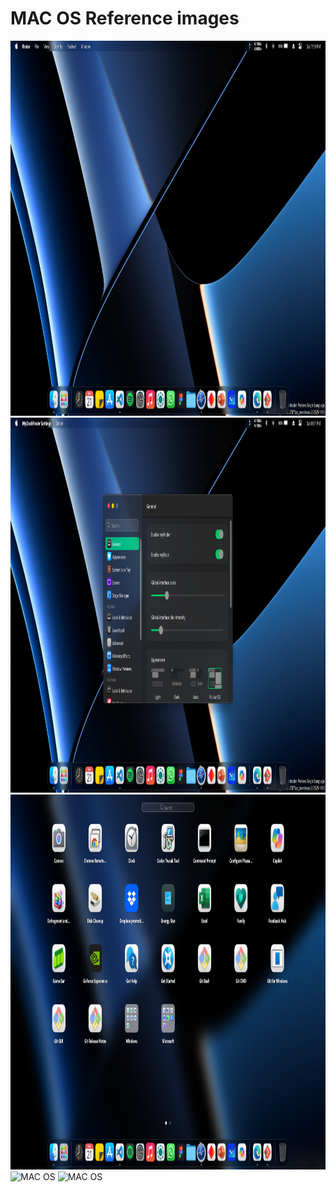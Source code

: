 # MAC OS Reference images

<img src="https://github.com/Code2With-Pratik/mac-os/blob/main/Images/image1.png?raw=true" alt="MAC OS"  height="600">
<img src="https://github.com/Code2With-Pratik/mac-os/blob/main/Images/image5.png?raw=true" alt="MAC OS"  height="600">
<img src="https://github.com/Code2With-Pratik/mac-os/blob/main/Images/image4.png?raw=true" alt="MAC OS"  height="600">
<img src="" alt="MAC OS"  height="600">
<img src="" alt="MAC OS"  height="600">

